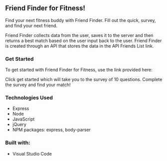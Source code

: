 ## Friend Finder for Fitness!

Find your next fitness buddy with Friend Finder. Fill out the quick, survey, and find your next friend.

Friend Finder collects data from the user, saves it to the server and then returns a best match based on the user input back to the user. Friend Finder is created through an API that stores the data in the API Friends List link.

### Get Started

To get started with Friend Finder for Fitness, use the link provided here: 

Click get started which will take you to the survey of 10 questions. Complete the survey and find your match!

### Technologies Used

* Express
* Node
* JavaScript
* jQuery
* NPM packages: express, body-parser

### Built with:

* Visual Studio Code